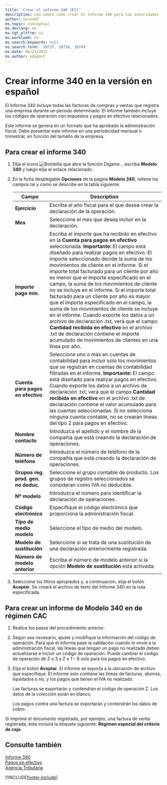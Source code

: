 ```yaml
---
title: 'Crear el informe 340 [ES]'
description: Lea sobre cómo crear el informe 340 para las autoridades fiscales en la versión en español de Business Central.
author: SorenGP
ms.topic: conceptual
ms.devlang: na
ms.tgt_pltfrm: na
ms.workload: na
ms.search.keywords: null
ms.search.form: '10737, 10738, 10744'
ms.date: 06/21/2021
ms.author: edupont
---
```

# <a name="create-report-340-in-the-spanish-version"></a>Crear informe 340 en la versión en español
El Informe 340 incluye todas las facturas de compras y ventas que registra una empresa durante un periodo determinado. El informe también incluye los códigos de operación con impuestos y pagos en efectivo relacionados.  

Este informe se genera en un formato que ha aprobado la administración fiscal. Debe presentar este informe en una periodicidad mensual o trimestral, en función del tamaño de la empresa.  

## <a name="to-create-report-340"></a>Para crear el informe 340

1.  Elija el icono ![Bombilla que abre la función Dígame.](../../media/ui-search/search_small.png "Dígame qué desea hacer") , escriba **Modelo 340** y luego elija el enlace relacionado.  
2.  En la ficha desplegable **Opciones** de la página **Modelo 340**, rellene los campos tal y como se describe en la tabla siguiente.  

    |Campo|Description|  
    |---------------------------------|---------------------------------------|  
    |**Ejercicio**|Escriba el año fiscal para el que desea crear la declaración de la operación.|  
    |**Mes**|Seleccione el mes que desea incluir en la declaración.|  
    |**Importe pago mín.**|Escriba el importe que ha recibido en efectivo en la **Cuenta para pagos en efectivo** seleccionada. **Importante:** El campo está diseñado para realizar pagos en efectivo. El importe seleccionado decide la suma de los movimientos de cliente en el informe. Si el importe total facturado para un cliente por año es menor que el importe especificado en el campo, la suma de los movimientos de cliente no se incluye en el informe. Si el importe total facturado para un cliente por año es mayor que el importe especificado en el campo, la suma de los movimientos de cliente se incluye en el informe. Cuando exporte los datos a un archivo de declaración .txt, verá que el campo **Cantidad recibida en efectivo** en el archivo .txt de declaración contiene el importe acumulado de movimientos de clientes en una línea por año.|  
    |**Cuenta para pagos en efectivo**|Seleccione uno o más en cuentas de contabilidad para incluir solo los movimientos que se registran en cuentas de contabilidad filtradas en el informe. **Importante:** El campo está diseñado para realizar pagos en efectivo. Cuando exporte los datos a un archivo de declaración .txt, verá que el campo **Cantidad recibida en efectivo** en el archivo .txt de declaración contiene el valor acumulado para las cuentas seleccionadas. Si no selecciona ninguna cuenta contable, no se crearán líneas del tipo 2 para pagos en efectivo.|  
    |**Nombre contacto**|Introduzca el apellido y el nombre de la compañía que está creando la declaración de operaciones.|  
    |**Número de teléfono**|Introduzca el número de teléfono de la compañía que está creando la declaración de operaciones.|  
    |**Grupos reg. prod. gen. no deduc.**|Seleccione el grupo contable de producto. Los grupos de registro seleccionados se consideran como IVA no deducible.|  
    |**Nº modelo**|Introduzca el número para identificar la declaración de operaciones.|  
    |**Código electrónico**|Especifique el código electrónico que proporciona la administración fiscal.|  
    |**Tipo de medio modelo**|Seleccione el tipo de medio del modelo.|  
    |**Modelo de sustitución**|Seleccione si se trata de una sustitución de una declaración anteriormente registrada.|  
    |**Número de modelo anterior**|Escriba el número de modelo anterior si la opción **Modelo de sustitución** está activada.|  

3.  Seleccione los filtros apropiados y, a continuación, elija el botón **Aceptar**. Se creará el archivo de texto del Informe 340 en la ruta especificada.  

## <a name="to-create-a-modelo-340-report-under-the-cac-regimen"></a>Para crear un informe de Modelo 340 en de régimen CAC

1.  Realice los pasos del procedimiento anterior.  
2.  Según sea necesario, ajuste y modifique la información del código de operación. Para que el informe pase la validación cuando lo envíe a la administración fiscal, las líneas que tengan un pago no realizado deben actualizarse e incluir un código de operación. Puede cambiar el código de operación de Z o 3 a Z o 1 – 8 solo para los pagos en efectivo.  
3.  Elija el botón **Aceptar**. El informe se exporta a la ubicación de archivo que especifique. El informe solo contiene las líneas de facturas, abonos, liquidados o no, y los pagos que tienen el IVA no realizado.  

    Las facturas se exportarán y contendrán el código de operación Z. Los datos de la colección están en blanco.  

    Los pagos contra una factura se exportarán y contendrán los datos de cobro.  

Si imprime el documento registrado, por ejemplo, una factura de venta registrada, éste incluirá la etiqueta siguiente: **Régimen especial del criterio de caja**.  

## <a name="see-also"></a>Consulte también
 [Informe 340](report-340.md)   
 [Pagos en efectivo](payments-in-cash.md)   
 [Agencia Tributaria](https://www.agenciatributaria.es/AEAT.internet/en_gb/Inicio.shtml)


[!INCLUDE[footer-include](../../includes/footer-banner.md)]
